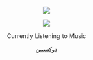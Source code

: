 <p align="center">  
<img src="https://media.discordapp.net/attachments/991836922416734291/1054951129198362664/ashly.gif">
</p>
<p align="center">  
<img src="https://komarev.com/ghpvc/?username=federa1&color=grey">
</p>
<p align="center">
Currently Listening to Music
<p align="center">
    <a href="https://federal.federa1.repl.co">دوكسبين</a>
